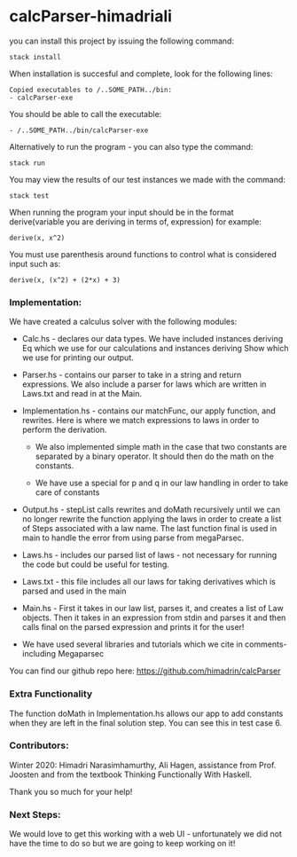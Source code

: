 # calcParser-himadriali

you can install this project by issuing the following command:
```
stack install
```

When installation is succesful and complete, look for the following lines:

```
Copied executables to /..SOME_PATH../bin:
- calcParser-exe
```

You should be able to call the executable:

```
- /..SOME_PATH../bin/calcParser-exe
```

Alternatively to run the program - you can also type the command:
```
stack run
```

You may view the results of our test instances we made with the command:
```
stack test
```

When running the program your input should be in the format derive(variable you are deriving in terms of, expression) for example:
```
derive(x, x^2)
```
You must use parenthesis around functions to control what is considered input such as:
```
derive(x, (x^2) + (2*x) + 3)
```

### Implementation:

We have created a calculus solver with the following modules: 

 * Calc.hs - declares our data types. We have included instances deriving Eq which we use for our calculations and instances deriving Show  which we use for printing our output. 

 * Parser.hs - contains our parser to take in a string and return expressions. We also include a parser for laws which are written in Laws.txt and read in at the Main.
    
 * Implementation.hs - contains our matchFunc, our apply function, and rewrites. Here is where we match expressions to laws in order to perform the derivation. 
    
    * We also implemented simple math in the case that two constants are separated by a binary operator. It should then do the math on the constants.

    * We have use a special for p and q in our law handling in order to take care of constants

 * Output.hs - stepList calls rewrites and doMath recursively until we can no longer rewrite the function applying the laws in order to create a list of Steps associated with a law name. The last function final is used in main to handle the error from using parse from megaParsec.

 * Laws.hs - includes our parsed list of laws - not necessary for running the code but could be useful for testing.

 * Laws.txt - this file includes all our laws for taking derivatives which is parsed and used in the main

 * Main.hs - First it takes in our law list, parses it, and creates a list of Law objects. Then it takes in an expression from stdin and parses it and then calls final on the parsed expression and prints it for the user!

 * We have used several libraries and tutorials which we cite in comments- including Megaparsec

You can find our github repo here: https://github.com/himadrin/calcParser

### Extra Functionality
The function doMath in Implementation.hs allows our app to add constants when they are left in the final solution step. You can see this in test case 6.

### Contributors:
Winter 2020: Himadri Narasimhamurthy, Ali Hagen, assistance from Prof. Joosten and from the textbook Thinking Functionally With Haskell.

Thank you so much for your help!


### Next Steps:
We would love to get this working with a web UI - unfortunately we did not have the time to do so but we are going to keep working on it!